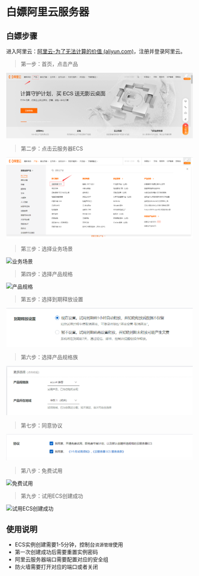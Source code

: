 # 白嫖阿里云服务器

## 白嫖步骤

进入阿里云：[阿里云-为了无法计算的价值 (aliyun.com)](https://www.aliyun.com/)，注册并登录阿里云。

> 第一步：首页，点击产品

![点击产品](.\images\点击产品.png)

> 第二步：点击云服务器ECS

![点击云服务器ECS](.\images\点击云服务器ECS.png)

> 第三步：选择业务场景

![业务场景](C:\Users\admin\Desktop\javaboy\docs\服务器\白嫖\images\业务场景.png)

> 第四步：选择产品规格

![产品规格](C:\Users\admin\Desktop\javaboy\docs\服务器\白嫖\images\产品规格.png)

> 第五步：选择到期释放设置

![到期释放设置](.\images\到期释放设置.png)

> 第六步：选择产品规格族

![产品规格族](.\images\产品规格族.png)

> 第七步：同意协议

![协议](.\images\协议.png)

> 第八步：免费试用

![免费试用](C:\Users\admin\Desktop\javaboy\docs\服务器\白嫖\images\免费试用.png)

> 第九步：试用ECS创建成功

![试用ECS创建成功](C:\Users\admin\Desktop\javaboy\docs\服务器\白嫖\images\试用ECS创建成功.png)

## 使用说明

- ECS实例创建需要1-5分钟，控制台`资源管理`使用
- 第一次创建成功后需要重置实例密码
- 阿里云服务器端口需要配置对应的安全组
- 防火墙需要打开对应的端口或者关闭
